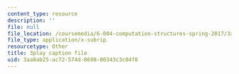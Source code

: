 ```yaml
---
content_type: resource
description: ''
file: null
file_location: /coursemedia/6-004-computation-structures-spring-2017/3aa8ab25ac72574d869800343c3c04f8_0Q6kYWnhaks.vtt
file_type: application/x-subrip
resourcetype: Other
title: 3play caption file
uid: 3aa8ab25-ac72-574d-8698-00343c3c04f8
---
```

